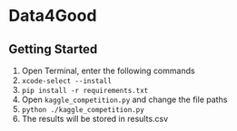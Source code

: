 # Data4Good

## Getting Started

1. Open Terminal, enter the following commands
1. `xcode-select --install`
1. `pip install -r requirements.txt`
1. Open `kaggle_competition.py` and change the file paths
1. `python ./kaggle_competition.py`
1. The results will be stored in results.csv